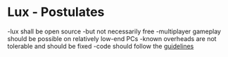 # Lux - Postulates

-lux shall be open source
  -but not necessarily free
-multiplayer gameplay should be possible on relatively low-end PCs
-known overheads are not tolerable and should be fixed
-code should follow the [guidelines](code_style.md)
